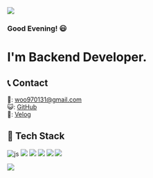 <img src="https://capsule-render.vercel.app/api?type=Slice&color=auto&fontAlign=65&fontAlignY=35&height=150&section=header&text=Run%20Melos,%20RUN!&fontSize=55&rotate=10&animation=twinkling" />

### Good Evening! :smiley:
# I'm Backend Developer.

## 📞 Contact
:email:: woo970131@gmail.com  
:smiley_cat:: [GitHub](https://github.com/dazai1936/dazai1936)  
:green_book:: [Velog](https://velog.io/@runmelos)

## :notebook_with_decorative_cover: Tech Stack

![js](https://img.shields.io/badge/Java-ED8B00?style=for-the-badge&logo=openjdk&logoColor=white)
<img src="https://img.shields.io/badge/Spring-6DB33F?style=flat-square&logo=Spring&logoColor=white"/>
<img src="https://img.shields.io/badge/Spring%20Boot-6DB33F?style=flat-square&logo=Spring%20Boot&logoColor=black&height=500"/>
<img src="https://img.shields.io/badge/MySQL-4479A1?style=flat-square&logo=mysql&logoColor=white"/>
<img src="https://img.shields.io/badge/javascript-F7DF1E?style=flat-square&logo=javascript&logoColor=white"/>
<img src="https://img.shields.io/badge/Naver%20Cloud-03C75A?style=flat-square&logo=Naver&logoColor=white"/>



<img src="https://capsule-render.vercel.app/api?type=Slice&color=auto&section=footer" />

<!--
**dazai1936/dazai1936** is a ✨ _special_ ✨ repository because its `README.md` (this file) appears on your GitHub profile.

Here are some ideas to get you started:

- 🔭 I’m currently working on ...
- 🌱 I’m currently learning ...
- 👯 I’m looking to collaborate on ...
- 🤔 I’m looking for help with ...
- 💬 Ask me about ...
- 📫 How to reach me: ...
- 😄 Pronouns: ...
- ⚡ Fun fact: ...
-->
